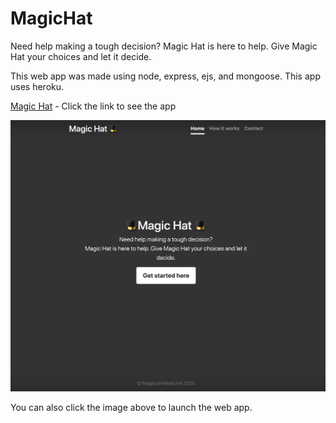 # MagicHat
Need help making a tough decision? Magic Hat is here to help. Give Magic Hat your choices and let it decide.

This web app was made using node, express, ejs, and mongoose. This app uses heroku.

[Magic Hat](http://magichat.magicianmedicine.com) - Click the link to see the app

[<img src="/MagicHat.png" width="" alt= 'Video Walkthrough'>](http://magichat.magicianmedicine.com)

You can also click the image above to launch the web app. 
